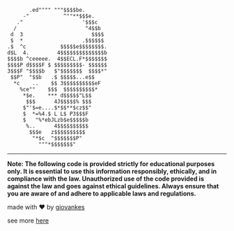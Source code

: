            .ed"""" """$$$$be.
         -"           ^""**$$$e.
       ."                   '$$$c
      /                      "4$$b
     d  3                      $$$$
     $  *                   .$$$$$$
    .$  ^c           $$$$$e$$$$$$$$.
    d$L  4.         4$$$$$$$$$$$$$$b
    $$$$b ^ceeeee.  4$$ECL.F*$$$$$$$
    $$$$P d$$$$F $ $$$$$$$$$- $$$$$$
    3$$$F "$$$$b   $"$$$$$$$  $$$$*"
     $$P"  "$$b   .$ $$$$$...e$$
      *c    ..    $$ 3$$$$$$$$$$eF
        %ce""    $$$  $$$$$$$$$$*
         *$e.    *** d$$$$$"L$$
          $$$      4J$$$$$% $$$
         $"'$=e....$*$$**$cz$$"
         $  *=%4.$ L L$ P3$$$F
         $   "%*ebJLzb$e$$$$$b
          %..      4$$$$$$$$$$
           $$$e   z$$$$$$$$$$
            "*$c  "$$$$$$$P"
              """*$$$$$$$"

---

**Note: The following code is provided strictly for educational purposes only. It is essential to use this information responsibly, ethically, and in compliance with the law. Unauthorized use of the code provided is against the law and goes against ethical guidelines. Always ensure that you are aware of and adhere to applicable laws and regulations.**

made with ❤ by [giovankes](https://github.com/giovankes)

see more [here](https://bunnysh.site)
